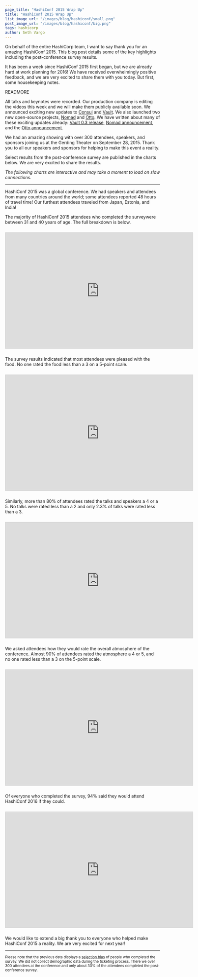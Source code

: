 ```yaml
---
page_title: "HashiConf 2015 Wrap Up"
title: "HashiConf 2015 Wrap Up"
list_image_url: "/images/blog/hashiconf/small.png"
post_image_url: "/images/blog/hashiconf/big.png"
tags: hashicorp
author: Seth Vargo
---
```


<style type="text/css">
  .hashiconf-survey-chart {
    border: 1px solid #ccc;
    display: block;
    margin: 25px auto;
  }
</style>

On behalf of the entire HashiCorp team, I want to say thank you for an amazing
HashiConf 2015. This blog post details some of the key highlights including the
post-conference survey results.

It has been a week since HashiConf 2015 first began, but we are already hard at
work planning for 2016! We have received overwhelmingly positive feedback, and
we are very excited to share them with you today. But first, some housekeeping
notes.

READMORE

All talks and keynotes were recorded. Our production company is editing the
videos this week and we will make them publicly available soon. We announced
exciting new updates to [Consul](https://consul.io) and
[Vault](https://vaultproject.io). We also launched two new open-source projects,
[Nomad](https://nomadproject.io) and [Otto](https://ottoproject.io). We have
written about many of these exciting updates already:
[Vault 0.3 release](/blog/vault-0.3.html), [Nomad announcement](/blog/nomad.html),
and the [Otto announcement](/blog/otto.html).

We had an amazing showing with over 300 attendees, speakers, and sponsors
joining us at the Gerding Theater on September 28, 2015. Thank you to all our
speakers and sponsors for helping to make this event a reality.

Select results from the post-conference survey are published in the charts
below. We are very excited to share the results.

_The following charts are interactive and may take a moment to load on slow
connections._

- - -

HashiConf 2015 was a global conference. We had speakers and attendees from many
countries around the world; some attendees reported 48 hours of travel time! Our
furthest attendees traveled from Japan, Estonia, and India!

The majority of HashiConf 2015 attendees who completed the surveywere between
31 and 40 years of age. The full breakdown is below.

<iframe src="https://docs.google.com/spreadsheets/d/1XbkPJWQo0uuYTlZpjRlrqpuIIA3-wY8VJzPxFns28xg/pubchart?oid=1907427423&amp;format=interactive" border="0" height="375" width="610" frameBorder="0" seamless="seamless" class="hashiconf-survey-chart"></iframe>

The survey results indicated that most attendees were pleased with the food. No
one rated the food less than a 3 on a 5-point scale.

<iframe src="https://docs.google.com/spreadsheets/d/1XbkPJWQo0uuYTlZpjRlrqpuIIA3-wY8VJzPxFns28xg/pubchart?oid=1883362705&amp;format=interactive" border="0" height="375" width="610" frameBorder="0" seamless="seamless" class="hashiconf-survey-chart"></iframe>

Similarly, more than 80% of attendees rated the talks and speakers a 4 or a 5.
No talks were rated less than a 2 and only 2.3% of talks were rated less than a
3.

<iframe src="https://docs.google.com/spreadsheets/d/1XbkPJWQo0uuYTlZpjRlrqpuIIA3-wY8VJzPxFns28xg/pubchart?oid=312362524&amp;format=interactive" border="0" height="375" width="610" frameBorder="0" seamless="seamless" class="hashiconf-survey-chart"></iframe>

We asked attendees how they would rate the overall atmosphere of the conference.
Almost 90% of attendees rated the atmosphere a 4 or 5, and no one rated less
than a 3 on the 5-point scale.

<iframe src="https://docs.google.com/spreadsheets/d/1XbkPJWQo0uuYTlZpjRlrqpuIIA3-wY8VJzPxFns28xg/pubchart?oid=389171319&amp;format=interactive" border="0" height="375" width="610" frameBorder="0" seamless="seamless" class="hashiconf-survey-chart"></iframe>

Of everyone who completed the survey, 94% said they would attend HashiConf 2016
if they could.

<iframe src="https://docs.google.com/spreadsheets/d/1XbkPJWQo0uuYTlZpjRlrqpuIIA3-wY8VJzPxFns28xg/pubchart?oid=2095242513&amp;format=interactive" border="0" height="375" width="610" frameBorder="0" seamless="seamless" class="hashiconf-survey-chart"></iframe>

We would like to extend a big thank you to everyone who helped make HashiConf
2015 a reality. We are very excited for next year!

- - -

<sup>Please note that the previous data displays a
[selection bias](https://en.wikipedia.org/wiki/Selection_bias) of people who
completed the survey. We did not collect demographic data during the ticketing
process. There we over 300 attendees at the conference and only about 30% of
the attendees completed the post-conference survey.</sup>
